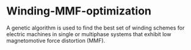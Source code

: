 # Winding-MMF-optimization
A genetic algorithm is used to find the best set of winding schemes for electric machines in single or multiphase systems that exhibit low magnetomotive force distortion (MMF).
